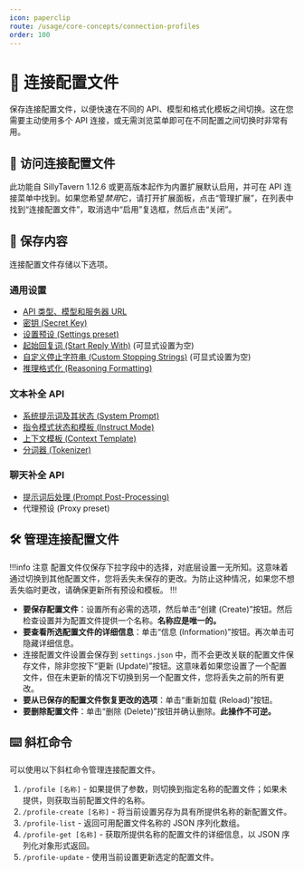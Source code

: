 ```yaml
---
icon: paperclip
route: /usage/core-concepts/connection-profiles
order: 100
---
```


# 📁 连接配置文件

保存连接配置文件，以便快速在不同的 API、模型和格式化模板之间切换。这在您需要主动使用多个 API 连接，或无需浏览菜单即可在不同配置之间切换时非常有用。

## 🔗 访问连接配置文件

此功能自 SillyTavern 1.12.6 或更高版本起作为内置扩展默认启用，并可在 API 连接菜单中找到。如果您希望*禁用*它，请打开扩展面板，点击“管理扩展”，在列表中找到“连接配置文件”，取消选中“启用”复选框，然后点击“关闭”。

## 💾 保存内容

连接配置文件存储以下选项。

### 通用设置

*   [API 类型、模型和服务器 URL](/Usage/API_Connections/index.md)
*   [密钥 (Secret Key)](/Usage/faq.md#我的-api-密钥存储在哪里为什么我看不到它们)
*   [设置预设 (Settings preset)](/Usage/Common-Settings.md)
*   [起始回复词 (Start Reply With)](/Usage/Prompts/advancedformatting.md#-回复起始词) (可显式设置为空)
*   [自定义停止字符串 (Custom Stopping Strings)](/Usage/Prompts/advancedformatting.md#-自定义停止字符串) (可显式设置为空)
*   [推理格式化 (Reasoning Formatting)](/Usage/Prompts/reasoning.md#-配置)

### 文本补全 API

*   [系统提示词及其状态 (System Prompt)](/Usage/Prompts/advancedformatting.md#-系统提示词)
*   [指令模式状态和模板 (Instruct Mode)](/Usage/Prompts/instructmode.md)
*   [上下文模板 (Context Template)](/Usage/Prompts/advancedformatting.md#-上下文模板)
*   [分词器 (Tokenizer)](/Usage/Prompts/advancedformatting.md#-分词器)

### 聊天补全 API

*   [提示词后处理 (Prompt Post-Processing)](/Usage/API_Connections/openai.md#提示词后处理)
*   代理预设 (Proxy preset)

## 🛠️ 管理连接配置文件

!!!info 注意
配置文件仅保存下拉字段中的选择，对底层设置一无所知。这意味着通过切换到其他配置文件，您将丢失未保存的更改。为防止这种情况，如果您不想丢失临时更改，请确保更新所有预设和模板。
!!!

*   **要保存配置文件**：设置所有必需的选项，然后单击“创建 (Create)”按钮。然后检查设置并为配置文件提供一个名称。**名称应是唯一的。**
*   **要查看所选配置文件的详细信息**：单击“信息 (Information)”按钮。再次单击可隐藏详细信息。
*   连接配置文件设置会保存到 `settings.json` 中，而不会更改关联的配置文件保存文件，除非您按下“更新 (Update)”按钮。这意味着如果您设置了一个配置文件，但在未更新的情况下切换到另一个配置文件，您将丢失之前的所有更改。
*   **要从已保存的配置文件恢复更改的选项**：单击“重新加载 (Reload)”按钮。
*   **要删除配置文件**：单击“删除 (Delete)”按钮并确认删除。**此操作不可逆。**

## ⌨️ 斜杠命令

可以使用以下斜杠命令管理连接配置文件。

1.  `/profile [名称]` - 如果提供了参数，则切换到指定名称的配置文件；如果未提供，则获取当前配置文件的名称。
2.  `/profile-create [名称]` - 将当前设置另存为具有所提供名称的新配置文件。
3.  `/profile-list` - 返回可用配置文件名称的 JSON 序列化数组。
4.  `/profile-get [名称]` - 获取所提供名称的配置文件的详细信息，以 JSON 序列化对象形式返回。
5.  `/profile-update` - 使用当前设置更新选定的配置文件。